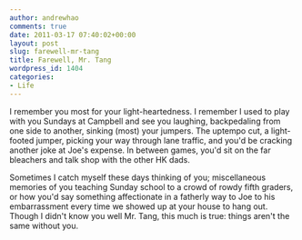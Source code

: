 ```yaml
---
author: andrewhao
comments: true
date: 2011-03-17 07:40:02+00:00
layout: post
slug: farewell-mr-tang
title: Farewell, Mr. Tang
wordpress_id: 1404
categories:
- Life
---
```


I remember you most for your light-heartedness. I remember I used to play with you Sundays at Campbell and see you laughing, backpedaling from one side to another, sinking (most) your jumpers. The uptempo cut, a light-footed jumper, picking your way through lane traffic, and you'd be cracking another joke at Joe's expense. In between games, you'd sit on the far bleachers and talk shop with the other HK dads.

Sometimes I catch myself these days thinking of you; miscellaneous memories of you teaching Sunday school to a crowd of rowdy fifth graders, or how you'd say something affectionate in a fatherly way to Joe to his embarrassment every time we showed up at your house to hang out. Though I didn't know you well Mr. Tang, this much is true: things aren't the same without you.
